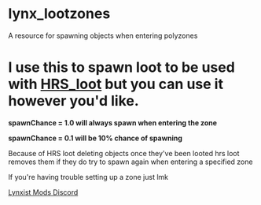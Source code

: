 # lynx_lootzones
A resource for spawning objects when entering polyzones

# I use this to spawn loot to be used with [HRS_loot](https://hrs-scripts.tebex.io/package/5347769) but you can use it however you'd like.

**spawnChance = 1.0 will always spawn when entering the zone**

**spawnChance = 0.1 will be 10% chance of spawning** 

Because of HRS loot deleting objects once they've been looted hrs loot removes them if they do try to spawn again when entering a specified zone

If you're having trouble setting up a zone just lmk

[Lynxist Mods Discord](https://discord.gg/ewJEs8E9ak)
